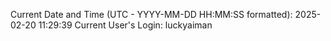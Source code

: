 Current Date and Time (UTC - YYYY-MM-DD HH:MM:SS formatted): 2025-02-20 11:29:39
Current User's Login: luckyaiman
